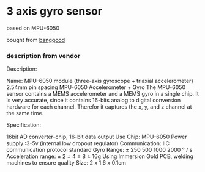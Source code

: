 
# 3 axis gyro sensor


based on MPU-6050


bought from [banggood](https://www.banggood.com/6DOF-MPU-6050-3-Axis-Gyro-With-Accelerometer-Sensor-Module-For-Arduino-p-80862.html)


### description from vendor

Description:

Name: MPU-6050 module (three-axis gyroscope + triaxial accelerometer)
2.54mm pin spacing
MPU-6050 Accelerometer + Gyro
The MPU-6050 sensor contains a MEMS accelerometer and a MEMS gyro in a single chip. It is very accurate, since it contains 16-bits analog to digital conversion hardware for each channel. Therefor it captures the x, y, and z channel at the same time.

Specification:

16bit AD converter-chip, 16-bit data output
Use Chip: MPU-6050
Power supply :3-5v (internal low dropout regulator)
Communication: IIC communication protocol standard
Gyro Range: ± 250 500 1000 2000 ° / s
Acceleration range: ± 2 ± 4 ± 8 ± 16g
Using Immersion Gold PCB, welding machines to ensure quality
Size: 2 x 1.6 x 0.1cm

